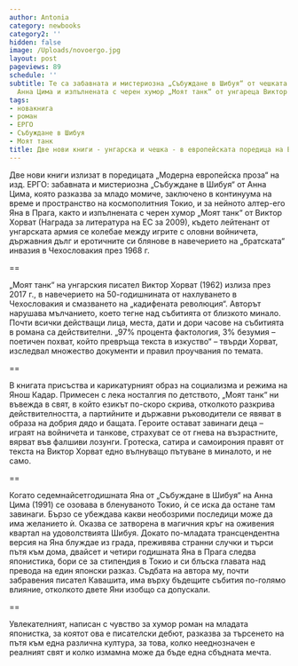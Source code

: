 ```yaml
---
author: Antonia
category: newbooks
category2: ''
hidden: false
image: /Uploads/novoergo.jpg
layout: post
pageviews: 89
schedule: ''
subtitle: Те са забавната и мистериозна „Събуждане в Шибуя“ от чешката дебютантка
  Анна Цима и изпълнената с черен хумор „Моят танк“ от унгареца Виктор Хорват
tags:
- новакнига
- роман
- ЕРГО
- Събуждане в Шибуя
- Моят танк
title: Две нови книги - унгарска и чешка - в европейската поредица на ЕРГО
---
```


Две нови книги излизат в поредицата „Модерна европейска проза“ на изд. ЕРГО: забавната и мистериозна „Събуждане в Шибуя“ от Анна Цима, която разказва за младо момиче, заключено в континуума на време и пространство на космополитния Токио, и за нейното алтер-его Яна в Прага, както и изпълнената с черен хумор „Моят танк“ от Виктор Хорват (Награда за литература на ЕС за 2009), където лейтенант от унгарската армия се колебае между игрите с оловни войничета, държавния дълг и еротичните си блянове в навечерието на „братската“ инвазия в Чехословакия през 1968 г.

\==

„Моят танк“ на унгарския писател Виктор Хорват (1962) излиза през 2017 г., в навечерието на 50-годишнината от нахлуването в Чехословакия и смазването на „кадифената революция“. Авторът нарушава мълчанието, което тегне над събитията от близкото минало. Почти всички действащи лица, места, дати и дори часове на събитията в романа са действителни. „97% процента фактология, 3% безумия – поетичен похват, който превръща текста в изкуство“ – твърди Хорват, изследвал множество документи и правил проучвания по темата. 

\==

В книгата присъства и карикатурният образ на социализма и режима на Янош Кадар. Примесен с лека носталгия по детството, „Моят танк“ ни въвежда в свят, в който езикът по-скоро скрива, отколкото разкрива действителността, а партийните и държавни ръководители се явяват в образа на добрия дядо и бащата. Героите остават завинаги деца – играят на войничета и танкове, страхуват се от гнева на възрастните, вярват във фалшиви лозунги. Гротеска, сатира и самоирония правят от текста на Виктор Хорват едно вълнуващо пътуване в миналото, и не само.

\==

Когато седемнайсетгодишната Яна от „Събуждане в Шибуя“ на Анна Цима (1991) се озовава в бленуваното Токио, ѝ се иска да остане там завинаги. Бързо се убеждава какви необозрими последици може да има желанието ѝ. Оказва се затворена в магичния кръг на оживения квартал на удоволствията Шибуя. Докато по-младата трансцендентна версия на Яна блуждае из града, преживява странни случки и търси пътя към дома, двайсет и четири годишната Яна в Прага следва японистика, бори се за стипендия в Токио и си блъска главата над превода на един японски разказ. Съдбата на автора му, почти забравения писател Кавашита, има върху бъдещите събития по-голямо влияние, отколкото двете Яни изобщо са допускали.

\==

Увлекателният, написан с чувство за хумор роман на младата японистка, за коятот ова е писателски дебют, разказва за търсенето на пътя към една различна култура, за това, колко нееднозначен е реалният свят и колко измамна може да бъде една сбъдната мечта.